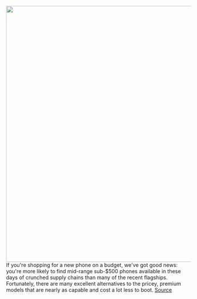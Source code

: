 <img src='https://cdn.vox-cdn.com/thumbor/bPUH2BzfHRicHTAHLXKjwCGPgmc=/0x0:2040x1360/1200x675/filters:focal(857x517:1183x843)/cdn.vox-cdn.com/uploads/chorus_image/image/67732463/Best_phone_grid_16x9_2022.10.jpg' width='700px' /><br/>
If you're shopping for a new phone on a budget, we've got good news: you're more likely to find mid-range sub-$500 phones available in these days of crunched supply chains than many of the recent flagships. Fortunately, there are many excellent alternatives to the pricey, premium models that are nearly as capable and cost a lot less to boot.
<a href='https://www.theverge.com/21420196/best-budget-smartphone-cheap'> Source <a/>